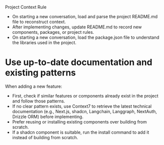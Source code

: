 Project Context Rule
- On starting a new conversation, load and parse the project README.md file to reconstruct context.
- After implementing changes, update README.md to record new components, packages, or project rules.
- On starting a new conversation, load the package.json file to understand the libraries used in the project.

# Use up-to-date documentation and existing patterns
When adding a new feature:
- First, check if similar features or components already exist in the project and follow those patterns.
- If no clear pattern exists, use Context7 to retrieve the latest technical documentation (e.g., Next.js, shadcn, Langchain, Langgraph, NextAuth, Drizzle ORM) before implementing.
- Prefer reusing or installing existing components over building from scratch.
- If a shadcn component is suitable, run the install command to add it instead of building from scratch.
